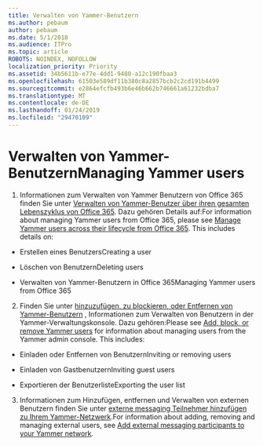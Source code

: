 ```yaml
---
title: Verwalten von Yammer-Benutzern
ms.author: pebaum
author: pebaum
ms.date: 5/1/2018
ms.audience: ITPro
ms.topic: article
ROBOTS: NOINDEX, NOFOLLOW
localization_priority: Priority
ms.assetid: 34b5611b-e77e-4dd1-9480-a12c190fbaa3
ms.openlocfilehash: 61503e589df11b380c8a2857bcb2c2cd191b4499
ms.sourcegitcommit: e2864efcfb493b6e46b662b746661a61232bdba7
ms.translationtype: MT
ms.contentlocale: de-DE
ms.lasthandoff: 01/24/2019
ms.locfileid: "29470109"
---
```

# <a name="managing-yammer-users"></a><span data-ttu-id="66a16-102">Verwalten von Yammer-Benutzern</span><span class="sxs-lookup"><span data-stu-id="66a16-102">Managing Yammer users</span></span>

1. <span data-ttu-id="66a16-p101">Informationen zum Verwalten von Yammer Benutzern von Office 365 finden Sie unter [Verwalten von Yammer-Benutzer über ihren gesamten Lebenszyklus von Office 365](https://support.office.com/article/6c4c8fff-6444-404a-bffc-f9da0bcc3039). Dazu gehören Details auf:</span><span class="sxs-lookup"><span data-stu-id="66a16-p101">For information about managing Yammer users from Office 365, please see [Manage Yammer users across their lifecycle from Office 365](https://support.office.com/article/6c4c8fff-6444-404a-bffc-f9da0bcc3039). This includes details on:</span></span>
    
  - <span data-ttu-id="66a16-105">Erstellen eines Benutzers</span><span class="sxs-lookup"><span data-stu-id="66a16-105">Creating a user</span></span>
    
  - <span data-ttu-id="66a16-106">Löschen von Benutzern</span><span class="sxs-lookup"><span data-stu-id="66a16-106">Deleting users</span></span>
    
  - <span data-ttu-id="66a16-107">Verwalten von Yammer-Benutzern in Office 365</span><span class="sxs-lookup"><span data-stu-id="66a16-107">Managing Yammer users from Office 365</span></span>
    
2. <span data-ttu-id="66a16-p102">Finden Sie unter [hinzuzufügen, zu blockieren, oder Entfernen von Yammer-Benutzern](http://alchemyportal.azurewebsites.net/Rule/ManageYammer%20users%20across%20their%20lifecycle%20from%20Office%20365) , Informationen zum Verwalten von Benutzern in der Yammer-Verwaltungskonsole. Dazu gehören:</span><span class="sxs-lookup"><span data-stu-id="66a16-p102">Please see [Add, block, or remove Yammer users](http://alchemyportal.azurewebsites.net/Rule/ManageYammer%20users%20across%20their%20lifecycle%20from%20Office%20365) for information about managing users from the Yammer admin console. This includes:</span></span> 
    
  - <span data-ttu-id="66a16-110">Einladen oder Entfernen von Benutzern</span><span class="sxs-lookup"><span data-stu-id="66a16-110">Inviting or removing users</span></span>
    
  - <span data-ttu-id="66a16-111">Einladen von Gastbenutzern</span><span class="sxs-lookup"><span data-stu-id="66a16-111">Inviting guest users</span></span>
    
  - <span data-ttu-id="66a16-112">Exportieren der Benutzerliste</span><span class="sxs-lookup"><span data-stu-id="66a16-112">Exporting the user list</span></span>
    
3. <span data-ttu-id="66a16-113">Informationen zum Hinzufügen, entfernen und Verwalten von externen Benutzern finden Sie unter [externe messaging Teilnehmer hinzufügen zu Ihrem Yammer-Netzwerk](https://support.office.com/article/423653bb-86b2-4eac-9d7e-dca121f7c16c).</span><span class="sxs-lookup"><span data-stu-id="66a16-113">For information about adding, removing and managing external users, see [Add external messaging participants to your Yammer network](https://support.office.com/article/423653bb-86b2-4eac-9d7e-dca121f7c16c).</span></span>
    

